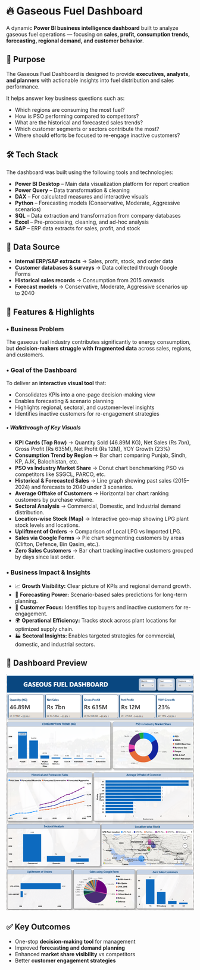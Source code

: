 # 🔥 Gaseous Fuel Dashboard  

A dynamic **Power BI business intelligence dashboard** built to analyze gaseous fuel operations — focusing on **sales, profit, consumption trends, forecasting, regional demand, and customer behavior**.  

## 🎯 Purpose  
The Gaseous Fuel Dashboard is designed to provide **executives, analysts, and planners** with actionable insights into fuel distribution and sales performance.  

It helps answer key business questions such as:  
- Which regions are consuming the most fuel?  
- How is PSO performing compared to competitors?  
- What are the historical and forecasted sales trends?  
- Which customer segments or sectors contribute the most?  
- Where should efforts be focused to re-engage inactive customers?  

## 🛠 Tech Stack  
The dashboard was built using the following tools and technologies:  
-  **Power BI Desktop** – Main data visualization platform for report creation  
-  **Power Query** – Data transformation & cleaning  
-  **DAX** – For calculated measures and interactive visuals  
-  **Python** – Forecasting models (Conservative, Moderate, Aggressive scenarios)  
-  **SQL** – Data extraction and transformation from company databases  
-  **Excel** – Pre-processing, cleaning, and ad-hoc analysis  
-  **SAP** – ERP data extracts for sales, profit, and stock  


## 📂 Data Source  
- **Internal ERP/SAP extracts** → Sales, profit, stock, and order data  
- **Customer databases & surveys** → Data collected through Google Forms  
- **Historical sales records** → Consumption from 2015 onwards  
- **Forecast models** → Conservative, Moderate, Aggressive scenarios up to 2040  

## 🚀 Features & Highlights  

### • Business Problem  
The gaseous fuel industry contributes significantly to energy consumption, but **decision-makers struggle with fragmented data** across sales, regions, and customers.  

### • Goal of the Dashboard  
To deliver an **interactive visual tool** that:  
- Consolidates KPIs into a one-page decision-making view  
- Enables forecasting & scenario planning  
- Highlights regional, sectoral, and customer-level insights  
- Identifies inactive customers for re-engagement strategies  

##### • Walkthrough of Key Visuals  
- **KPI Cards (Top Row)** → Quantity Sold (46.89M KG), Net Sales (Rs 7bn), Gross Profit (Rs 635M), Net Profit (Rs 12M), YOY Growth (23%)  
- **Consumption Trend by Region** → Bar chart comparing Punjab, Sindh, KP, AJK, Balochistan, etc.  
- **PSO vs Industry Market Share** → Donut chart benchmarking PSO vs competitors like SSGCL, PARCO, etc.  
- **Historical & Forecasted Sales** → Line graph showing past sales (2015–2024) and forecasts to 2040 under 3 scenarios.  
- **Average Offtake of Customers** → Horizontal bar chart ranking customers by purchase volume.  
- **Sectoral Analysis** → Commercial, Domestic, and Industrial demand distribution.  
- **Location-wise Stock (Map)** → Interactive geo-map showing LPG plant stock levels and locations.  
- **Upliftment of Orders** → Comparison of Local LPG vs Imported LPG.  
- **Sales via Google Forms** → Pie chart segmenting customers by areas (Clifton, Defence, Bin Qasim, etc.).  
- **Zero Sales Customers** → Bar chart tracking inactive customers grouped by days since last order.  

### • Business Impact & Insights  
- 📈 **Growth Visibility:** Clear picture of KPIs and regional demand growth.  
- 🔮 **Forecasting Power:** Scenario-based sales predictions for long-term planning.  
- 🧩 **Customer Focus:** Identifies top buyers and inactive customers for re-engagement.  
- 🌍 **Operational Efficiency:** Tracks stock across plant locations for optimized supply chain.  
- 🏭 **Sectoral Insights:** Enables targeted strategies for commercial, domestic, and industrial sectors.  

## 📸 Dashboard Preview  
![Dashboard Screenshot](./Gaseouse%20Fuel%20dasboard.png)  

## ✅ Key Outcomes  
- One-stop **decision-making tool** for management  
- Improved **forecasting and demand planning**  
- Enhanced **market share visibility** vs competitors  
- Better **customer engagement strategies**  

